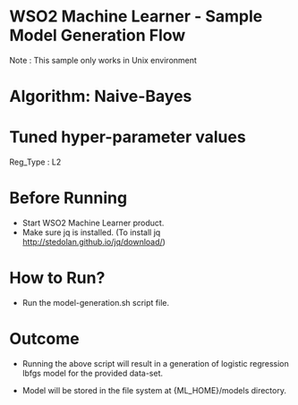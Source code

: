 WSO2 Machine Learner - Sample Model Generation Flow
===================================================

Note : This sample only works in Unix environment

Algorithm: Naive-Bayes
==============================

Tuned hyper-parameter values
============================

Reg_Type : L2

Before Running
==============

* Start WSO2 Machine Learner product.
* Make sure jq is installed. (To install jq http://stedolan.github.io/jq/download/)

How to Run?
===========

* Run the model-generation.sh script file.

Outcome
=======

* Running the above script will result in a generation of logistic regression lbfgs model for the provided data-set.

* Model will be stored in the file system at {ML_HOME}/models directory.
